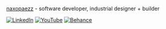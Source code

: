  [naxopaezz](https://ignaciopaez.vercel.app/) - software developer, industrial designer + builder

<p align="left">
  <a href="https://www.linkedin.com/in/ignaciopaezz/"><img src="https://img.icons8.com/ios-glyphs/30/000000/linkedin.png" alt="LinkedIn"/></a>
  <a href="https://www.youtube.com/channel/UCtGBCJyVTTrEOJK3pSUXQIw"><img src="https://img.icons8.com/ios-glyphs/30/000000/youtube-play.png" alt="YouTube"/></a>
  <a href="https://www.behance.net/ignaciopaez"><img src="https://img.icons8.com/ios-glyphs/30/000000/behance.png" alt="Behance"/></a>
</p>
